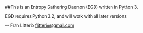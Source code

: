 ##This is an Entropy Gathering Daemon (EGD) written in Python 3.

EGD requires Python 3.2, and will work with all later versions.

--
Fran Litterio
flitterio@gmail.com

